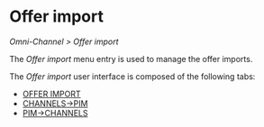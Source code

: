 # Offer import

*Omni-Channel > Offer import*

The *Offer import* menu entry is used to manage the offer imports.

The *Offer import* user interface is composed of the following tabs:
  - [OFFER IMPORT](./04a_OfferImport.md)
  - [CHANNELS->PIM](./04b_ChannelsPIM.md)
  - [PIM->CHANNELS](./04c_PIMChannels.md)

